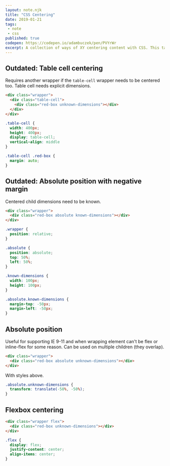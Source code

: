 ```yaml
---
layout: note.njk
title: "CSS Centering"
date: 2019-01-21
tags: 
 - note
 - css
published: true
codepen: https://codepen.io/adambuczek/pen/PVYrWr
excerpt: A collection of ways of XY centering content with CSS. This task was given to me during a job interview.
---
```


## Outdated: Table cell centering
Requires another wrapper if the `table-cell` wrapper needs to be centered too. Table cell needs explicit dimensions. 

```html
<div class="wrapper">
  <div class="table-cell">
    <div class="red-box unknown-dimensions"></div>
  </div>
</div>
```

```css
.table-cell {
  width: 400px;
  height: 400px;
  display: table-cell;
  vertical-align: middle
}

.table-cell .red-box {
  margin: auto;
}
```

## Outdated: Absolute position with negative margin
Centered child dimensions need to be known.

```html
<div class="wrapper">
  <div class="red-box absolute known-dimensions"></div>
</div>
```
```css
.wrapper {
  position: relative;
}

.absolute {
  position: absolute;
  top: 50%;
  left: 50%;
}

.known-dimensions {
  width: 100px;
  height: 100px;
}

.absolute.known-dimensions {
  margin-top: -50px;
  margin-left: -50px;
}
```

## Absolute position
Useful for supporting IE 9-11 and when wrapping element can't be flex or inline-flex for some reason.
Can be used on multiple children (they overlap).

```html
<div class="wrapper">
  <div class="red-box absolute unknown-dimensions"></div>
</div>
```
With styles above.
```css
.absolute.unknown-dimensions {
  transform: translate(-50%, -50%);
}
```

## Flexbox centering

```html
<div class="wrapper flex">
  <div class="red-box unknown-dimensions"></div>
</div>
```
```css
.flex {
  display: flex;
  justify-content: center;
  align-items: center;
}
```